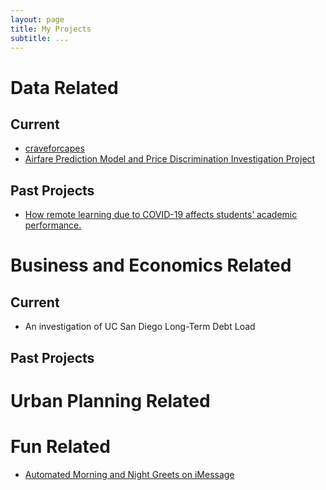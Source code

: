 ```yaml
---
layout: page
title: My Projects
subtitle: ...
---
```


# Data Related
## Current
* [craveforcapes](https://ptse8204.github.io/craveforcapes/)
* [Airfare Prediction Model and Price Discrimination Investigation Project](https://ptse8204.github.io/flightpricebias/)

## Past Projects
* [How remote learning due to COVID-19 affects students’ academic performance.](https://ptse8204.github.io/final_project.pdf)

# Business and Economics Related
## Current
* An investigation of UC San Diego Long-Term Debt Load

## Past Projects

# Urban Planning Related

# Fun Related
* [Automated Morning and Night Greets on iMessage](https://ptse8204.github.io/imshortcuts.md)

